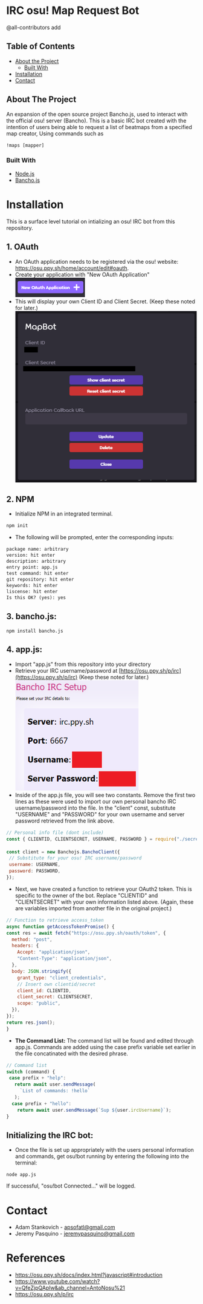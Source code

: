 # IRC osu! Map Request Bot

@all-contributors add

## Table of Contents

* [About the Project](#about-the-project)
  * [Built With](#built-with)
* [Installation](#installation)
* [Contact](#contact)

## About The Project

An expansion of the open source project Bancho.js, used to interact with the official osu! server (Bancho). This is a basic IRC bot created with the intention of users being able to request a list of beatmaps from a specified map creator, Using commands such as 
```
!maps [mapper]
```

### Built With
* [Node.js](https://nodejs.org/en/)
* [Bancho.js](https://bancho.js.org/)

# Installation

This is a surface level tutorial on intializing an osu! IRC bot from this repository.

## 1. OAuth
- An OAuth application needs to be registered via the osu! website: https://osu.ppy.sh/home/account/edit#oauth. 
- Create your application with "New OAuth Application" <br> ![OAuth](/tutorial/newoauth.png)
- This will display your own Client ID and Client Secret. (Keep these noted for later.) <br> ![OAuth2](/tutorial/newoauth2.png)

## 2. NPM
 - Initialize NPM in an integrated terminal. 
```js
npm init
```
 - The following will be prompted, enter the corresponding inputs:
```
package name: arbitrary
version: hit enter
description: arbitrary
entry point: app.js
test command: hit enter
git repository: hit enter
keywords: hit enter
liscense: hit enter
Is this OK? (yes): yes
```

## 3. bancho.js:
```
npm install bancho.js
```
## 4. app.js:
 - Import "app.js" from this repository into your directory
 - Retrieve your IRC username/password at [https://osu.ppy.sh/p/irc](https://osu.ppy.sh/p/irc) (Keep these noted for later.) <br> ![ircsetup](/tutorial/ircsetup.png)
 - Inside of the app.js file, you will see two constants. Remove the first two lines as these were used to import our own personal bancho IRC username/password into the file. In the "client" const, substitute "USERNAME" and "PASSWORD" for your own username and server password retrieved from the link above.
 ```js
 // Personal info file (dont include)
const { CLIENTID, CLIENTSECRET, USERNAME, PASSWORD } = require("./secret");

const client = new Banchojs.BanchoClient({
  // Substitute for your osu! IRC username/password
  username: USERNAME,
  password: PASSWORD,
});
 ```
  - Next, we have created a function to retrieve your OAuth2 token. This is specific to the owner of the bot. Replace "CLIENTID" and "CLIENTSECRET" with your own information listed above. (Again, these are variables imported from another file in the original project.)
  ```js
  // Function to retrieve access_token
async function getAccessTokenPromise() {
  const res = await fetch("https://osu.ppy.sh/oauth/token", {
    method: "post",
    headers: {
      Accept: "application/json",
      "Content-Type": "application/json",
    },
    body: JSON.stringify({
      grant_type: "client_credentials",
      // Insert own clientid/secret
      client_id: CLIENTID,
      client_secret: CLIENTSECRET,
      scope: "public",
    }),
  });
  return res.json();
}
  ```
 - **The Command List:** The command list will be found and edited through app.js. Commands are added using the case prefix variable set earlier in the file concatinated with the desired phrase.
 ```js
 // Command list
switch (command) {
  case prefix + "help":
    return await user.sendMessage(
      `List of commands: !hello`
    );
   case prefix + "hello":
     return await user.sendMessage(`Sup ${user.ircUsername}`);
}
 ```
## Initializing the IRC bot:
 -  Once the file is set up appropriately with the users personal information and commands, get osu!bot running by entering the following into the terminal:
 ```
 node app.js
 ```
 If successful, "osu!bot Connected..." will be logged.

# Contact

* Adam Stankovich - apsofatl@gmail.com
* Jeremy Pasquino - jeremypasquino@gmail.com

# References

* https://osu.ppy.sh/docs/index.html?javascript#introduction
* https://www.youtube.com/watch?v=QfeZjpQApIw&ab_channel=AntoNosu%21
* https://osu.ppy.sh/p/irc
